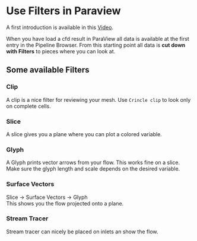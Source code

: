 Use Filters in Paraview
======================================================================

A first introduction is available in this [Video](https://drive.google.com/file/d/1dwdbhs--ozPWSsoJ7KqU_WeFgamhNrOt). 

When you have load a cfd result in ParaView all data is available at the first entry in the Pipeline Browser. 
From this starting point all data is **cut down with Filters** to pieces where you can look at. 



Some available Filters
------------------------------------------------------------

### Clip
A clip is a nice filter for reviewing your mesh. 
Use `Crincle clip` to look only on complete cells.


### Slice
A slice gives you a plane where you can plot a colored variable. 


### Glyph
A Glyph prints vector arrows from your flow. 
This works fine on a slice. 
Make sure the glyph length and scale depends on the desired variable. 


### Surface Vectors
Slice -> Surface Vectors -> Glyph  
This shows you the flow projected onto a plane.  


### Stream Tracer
Stream tracer can nicely be placed on inlets an show the flow. 
